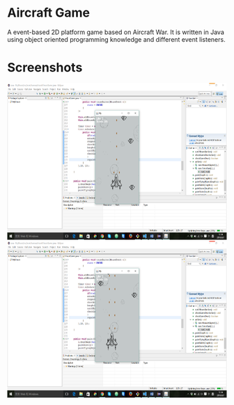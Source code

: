 # Aircraft Game

A event-based 2D platform game based on Aircraft War. It is written in Java using object oriented programming knowledge and different event listeners.

# Screenshots

<img src="https://github.com/Yiyun-Liang/Yiyun-Liang.github.io/blob/master/img/portfolio/shoot.png" width="640" height="360" />

<img src="https://github.com/Yiyun-Liang/Yiyun-Liang.github.io/blob/master/img/portfolio/shoot2.png" width="640" height="360" />


